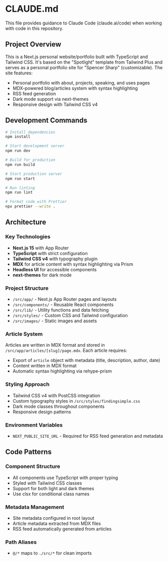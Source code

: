 # CLAUDE.md

This file provides guidance to Claude Code (claude.ai/code) when working with code in this repository.

## Project Overview

This is a Next.js personal website/portfolio built with TypeScript and Tailwind CSS. It's based on the "Spotlight" template from Tailwind Plus and serves as a personal portfolio site for "Spencer Sharp" (customizable). The site features:

- Personal portfolio with about, projects, speaking, and uses pages
- MDX-powered blog/articles system with syntax highlighting
- RSS feed generation
- Dark mode support via next-themes
- Responsive design with Tailwind CSS v4

## Development Commands

```bash
# Install dependencies
npm install

# Start development server
npm run dev

# Build for production
npm run build

# Start production server
npm run start

# Run linting
npm run lint

# Format code with Prettier
npx prettier --write .
```

## Architecture

### Key Technologies
- **Next.js 15** with App Router
- **TypeScript** with strict configuration
- **Tailwind CSS v4** with typography plugin
- **MDX** for article content with syntax highlighting via Prism
- **Headless UI** for accessible components
- **next-themes** for dark mode

### Project Structure
- `/src/app/` - Next.js App Router pages and layouts
- `/src/components/` - Reusable React components
- `/src/lib/` - Utility functions and data fetching
- `/src/styles/` - Custom CSS and Tailwind configuration
- `/src/images/` - Static images and assets

### Article System
Articles are written in MDX format and stored in `/src/app/articles/[slug]/page.mdx`. Each article requires:
- Export of `article` object with metadata (title, description, author, date)
- Content written in MDX format
- Automatic syntax highlighting via rehype-prism

### Styling Approach
- Tailwind CSS v4 with PostCSS integration
- Custom typography styles in `/src/styles/findingsimple.css`
- Dark mode classes throughout components
- Responsive design patterns

### Environment Variables
- `NEXT_PUBLIC_SITE_URL` - Required for RSS feed generation and metadata

## Code Patterns

### Component Structure
- All components use TypeScript with proper typing
- Styled with Tailwind CSS classes
- Support for both light and dark themes
- Use clsx for conditional class names

### Metadata Management
- Site metadata configured in root layout
- Article metadata extracted from MDX files
- RSS feed automatically generated from articles

### Path Aliases
- `@/*` maps to `./src/*` for clean imports
